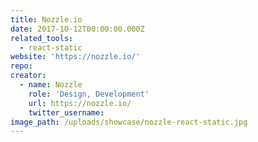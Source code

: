```yaml
---
title: Nozzle.io
date: 2017-10-12T00:00:00.000Z
related_tools:
  - react-static
website: 'https://nozzle.io/'
repo:
creator:
  - name: Nozzle
    role: 'Design, Development'
    url: https://nozzle.io/
    twitter_username:
image_path: /uploads/showcase/nozzle-react-static.jpg
---
```

